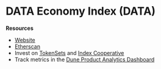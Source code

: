 # DATA Economy Index (DATA)

<b> Resources </b>

* [Website](https://d4.xyz)
* [Etherscan](https://etherscan.io/token/0x33d63ba1e57e54779f7ddaeaa7109349344cf5f1)
* Invest on [TokenSets](https://www.tokensets.com/portfolio/data) and [Index Cooperative](https://indexcoop.com/data-economy-index)
* Track metrics in the [Dune Product Analytics Dashboard](https://dune.xyz/thomashepner/DATA)
